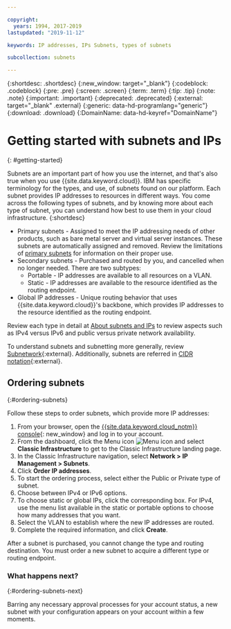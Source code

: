 ```yaml
---

copyright:
  years: 1994, 2017-2019
lastupdated: "2019-11-12"

keywords: IP addresses, IPs Subnets, types of subnets

subcollection: subnets

---
```


{:shortdesc: .shortdesc}
{:new_window: target="_blank"}
{:codeblock: .codeblock}
{:pre: .pre}
{:screen: .screen}
{:term: .term}
{:tip: .tip}
{:note: .note}
{:important: .important}
{:deprecated: .deprecated}
{:external: target="_blank" .external}
{:generic: data-hd-programlang="generic"}
{:download: .download}
{:DomainName: data-hd-keyref="DomainName"}


# Getting started with subnets and IPs
{: #getting-started}

Subnets are an important part of how you use the internet, and that's also true when you use {{site.data.keyword.cloud}}. IBM has specific terminology for the types, and use, of subnets found on our platform. Each subnet provides IP addresses to resources in different ways. You come across the following types of subnets, and by knowing more about each type of subnet, you can understand how best to use them in your cloud infrastructure.
{:shortdesc}

  * Primary subnets - Assigned to meet the IP addressing needs of other products, such as bare metal server and virtual server instances. These subnets are automatically assigned and removed. Review the limitations of [primary subnets](/docs/subnets?topic=subnets-about-subnets-and-ips#primary-subnets) for information on their proper use.
  * Secondary subnets - Purchased and routed by you, and cancelled when no longer needed. There are two subtypes:
    * Portable - IP addresses are available to all resources on a VLAN.
    * Static - IP addresses are available to the resource identified as the routing endpoint.
  * Global IP addresses - Unique routing behavior that uses {{site.data.keyword.cloud}}'s backbone, which provides IP addresses to the resource identified as the routing endpoint.

Review each type in detail at [About subnets and IPs](/docs/subnets?topic=subnets-about-subnets-and-ips) to review aspects such as IPv4 versus IPv6 and public versus private network availability.

To understand subnets and subnetting more generally, review [Subnetwork](https://en.wikipedia.org/wiki/Subnetwork){:external}.
Additionally, subnets are referred in [CIDR notation](https://en.wikipedia.org/wiki/Classless_Inter-Domain_Routing){:external}.


## Ordering subnets
{:#ordering-subnets}

Follow these steps to order subnets, which provide more IP addresses:

  1. From your browser, open the [{{site.data.keyword.cloud_notm}} console](https://{DomainName}/){: new_window} and log in to your account.
  1. From the dashboard, click the Menu icon ![Menu icon](../../icons/icon_hamburger.svg) and select **Classic Infrastructure** to get to the Classic Infrastructure landing page.
  1. In the Classic Infrastructure navigation, select **Network > IP Management > Subnets**.
  1. Click **Order IP addresses**.
  1. To start the ordering process, select either the Public or Private type of subnet.
  1. Choose between IPv4 or IPv6 options.
  1. To choose static or global IPs, click the corresponding box. For IPv4, use the menu list available in the static or portable options to choose how many addresses that you want.
  1. Select the VLAN to establish where the new IP addresses are routed.
  1. Complete the required information, and click **Create**.


After a subnet is purchased, you cannot change the type and routing destination. You must order a new subnet to acquire a different type or routing endpoint.

### What happens next?
{:#ordering-subnets-next}

Barring any necessary approval processes for your account status, a new subnet with your configuration appears on your account within a few moments.
